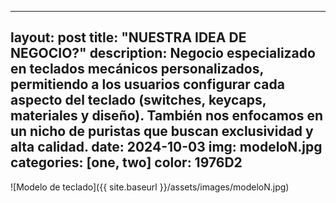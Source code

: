 
---
layout: post
title:  "NUESTRA IDEA DE NEGOCIO?"
description: Negocio especializado en teclados mecánicos personalizados, permitiendo a los usuarios configurar cada aspecto del teclado (switches, keycaps, materiales y diseño). También nos enfocamos en un nicho de puristas que buscan exclusividad y alta calidad.
date: 2024-10-03
img: modeloN.jpg
categories: [one, two]
color: 1976D2
---

![Modelo de teclado]({{ site.baseurl }}/assets/images/modeloN.jpg)




